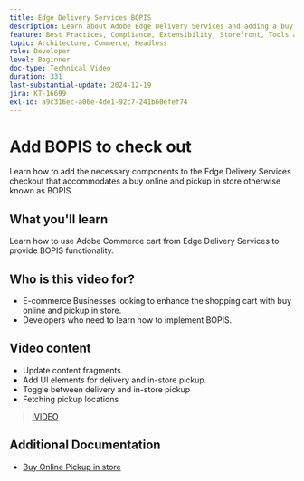```yaml
---
title: Edge Delivery Services BOPIS
description: Learn about Adobe Edge Delivery Services and adding a buy online pickup in store or BOPIS functionality to check out.
feature: Best Practices, Compliance, Extensibility, Storefront, Tools and External Services
topic: Architecture, Commerce, Headless
role: Developer
level: Beginner
doc-type: Technical Video
duration: 331
last-substantial-update: 2024-12-19
jira: KT-16699
exl-id: a9c316ec-a06e-4de1-92c7-241b60efef74
---
```

# Add BOPIS to check out

Learn how to add the necessary components to the Edge Delivery Services checkout that accommodates a buy online and pickup in store otherwise known as BOPIS.

## What you'll learn

Learn how to use Adobe Commerce cart from Edge Delivery Services to provide BOPIS functionality. 

## Who is this video for?

* E-commerce Businesses looking to enhance the shopping cart with buy online and pickup in store.
* Developers who need to learn how to implement BOPIS.

## Video content

* Update content fragments.
* Add UI elements for delivery and in-store pickup.
* Toggle between delivery and in-store pickup
* Fetching pickup locations

>[!VIDEO](https://video.tv.adobe.com/v/3441699?learn=on)

## Additional Documentation

* [Buy Online Pickup in store](https://experienceleague.adobe.com/developer/commerce/storefront/dropins/checkout/tutorials/buy-online-pickup-in-store/)
